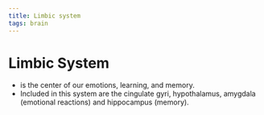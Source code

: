 ```yaml
---
title: Limbic system
tags: brain
---
```


# Limbic System
- is the center of our emotions, learning, and memory.
- Included in this system are the cingulate gyri, hypothalamus, amygdala (emotional reactions) and hippocampus (memory).




























































